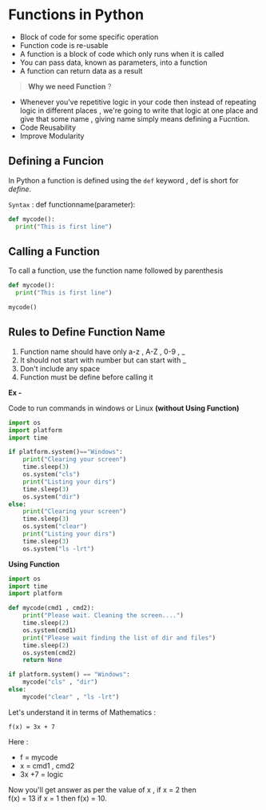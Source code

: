 # Functions in Python
* Block of code for some specific operation
* Function code is re-usable
* A function is a block of code which only runs when it is called
* You can pass data, known as parameters, into a function
* A function can return data as a result

> **Why we need Function** ?

* Whenever you've repetitive logic in your code then instead of repeating logic in different places , we're going to write that logic at one place and give that some name , giving name simply means defining a Fucntion.
* Code Reusability
* Improve Modularity

## Defining a Funcion
In Python a function is defined using the `def` keyword , def is short for *define*. 

`Syntax` : def functionname(parameter):
```py
def mycode():
  print("This is first line")
```
## Calling a Function
To call a function, use the function name followed by parenthesis
```py
def mycode():
  print("This is first line")

mycode()
```

## Rules to Define Function Name
1. Function name should have only a-z , A-Z , 0-9 , _
2. It should not start with number but can start with _
3. Don't include any space
4. Function must be define before calling it

**Ex -**

Code to run commands in windows or Linux **(without Using Function)**

```py
import os
import platform
import time

if platform.system()=="Windows":
	print("Clearing your screen")
	time.sleep(3)
	os.system("cls")
	print("Listing your dirs")
	time.sleep(3)
	os.system("dir")
else:
	print("Clearing your screen")
	time.sleep(3)
	os.system("clear")
	print("Listing your dirs")
	time.sleep(3)
	os.system("ls -lrt")
```
**Using Function**
```py
import os
import time
import platform

def mycode(cmd1 , cmd2):
	print("Please wait. Cleaning the screen....")
	time.sleep(2)
	os.system(cmd1)
	print("Please wait finding the list of dir and files")
	time.sleep(2)
	os.system(cmd2)
	return None

if platform.system() == "Windows":
	mycode("cls" , "dir")
else:
	mycode("clear" , "ls -lrt")
```

Let's understand it in terms of Mathematics :

`f(x) = 3x + 7`

Here :
* f = mycode
* x = cmd1 , cmd2
* 3x +7 = logic

Now you'll get answer as per the value of x , if x = 2 then <br>
f(x) = 13 if x = 1 then f(x) = 10.
